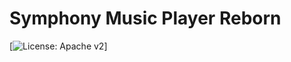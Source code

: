 # Symphony Music Player Reborn
[![License: Apache v2](https://img.shields.io/badge/License-Apache%20v2-blue.svg)]

